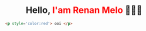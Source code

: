 <div>
  <h1 align="center"> Hello, <span style="color: red;"> I'am Renan Melo </span> 👨🏻‍💻 </h1>
</div>

 ```html 
<p style='color:red'> ooi </p>
```
